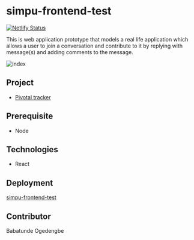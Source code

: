 # simpu-frontend-test

[![Netlify Status](https://api.netlify.com/api/v1/badges/538d8b4a-0422-4964-ae85-b5c7a10114bd/deploy-status)](https://app.netlify.com/sites/simpu-frontend-test/deploys)


This is web application prototype that models a real life application which allows a user to join a conversation and contribute to it by replying with message(s) and adding comments to the message.

![index](https://res.cloudinary.com/pomile/image/upload/v1581930705/public/index_qcuhxl.jpg)

## Project
* [Pivotal tracker](https://www.pivotaltracker.com/n/projects/2433510)

## Prerequisite

* Node

## Technologies

* React

## Deployment
[simpu-frontend-test](https://simpu-frontend-test.netlify.com)

## Contributor

Babatunde Ogedengbe
